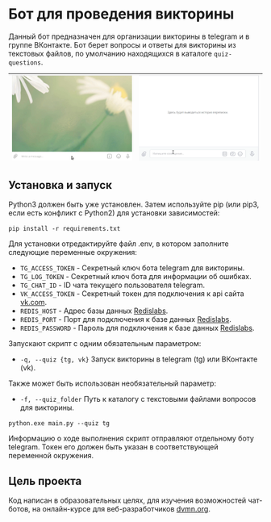 # Бот для проведения викторины

Данный бот предназначен для организации викторины в telegram и в группе ВКонтакте. Бот берет вопросы и ответы для викторины из текстовых файлов, по умолчанию находящихся в каталоге `quiz-questions`.

![Alt text](demo_tg.gif) | ![Alt text](demo_vk.gif)
------------------------ | ----------------------------

## Установка и запуск

Python3 должен быть уже установлен. Затем используйте pip (или pip3, если есть конфликт с Python2) для установки зависимостей:

```
pip install -r requirements.txt
```

Для установки отредактируйте файл .env, в котором заполните следующие переменные окружения:
- `TG_ACCESS_TOKEN` - Секретный ключ бота telegram для викторины.
- `TG_LOG_TOKEN` - Секретный ключ бота для информации об ошибках.
- `TG_CHAT_ID` - ID чата текущего пользователя telegram.
- `VK_ACCESS_TOKEN` - Секретный токен для подключения к api сайта [vk.com](http://www.vk.com).
- `REDIS_HOST` - Адрес базы данных [Redislabs](https://redislabs.com).
- `REDIS_PORT` - Порт для подключения к базе данных [Redislabs](https://redislabs.com).
- `REDIS_PASSWORD` - Пароль для подключения к базе данных [Redislabs](https://redislabs.com).


Запускают скрипт с одним обязательным параметром:
- `-q, --quiz {tg, vk}`  Запуск викторины в telegram (tg) или ВКонтакте (vk).

Также может быть использован необязательный параметр:
- `-f, --quiz_folder`  Путь к каталогу с текстовыми файлами вопросов для викторины.

```
python.exe main.py --quiz tg
```	

Информацию о ходе выполнения скрипт отправляют отдельному боту telegram. Токен его должен быть указан в соответствующей переменной окружения. 

## Цель проекта

Код написан в образовательных целях, для изучения возможностей чат-ботов, на онлайн-курсе для веб-разработчиков [dvmn.org](https://dvmn.org).
